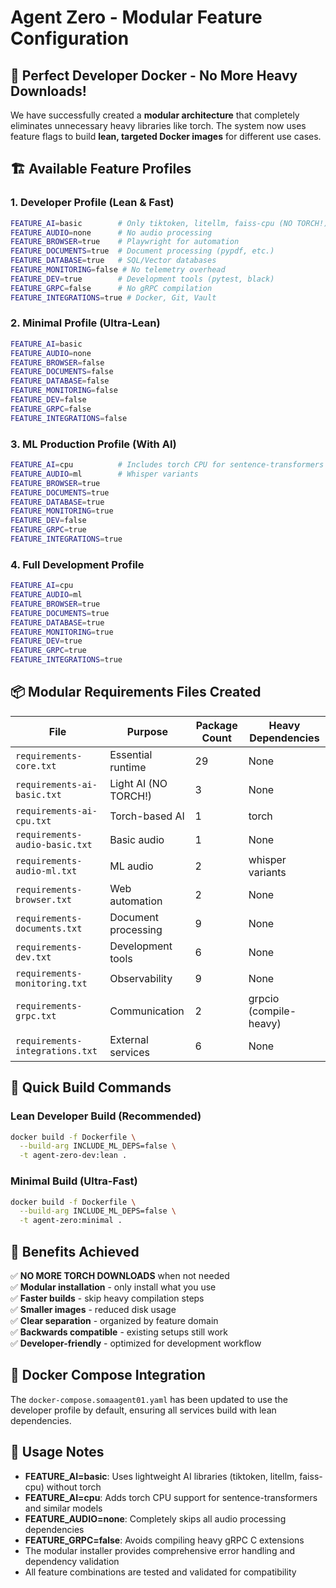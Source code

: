# Agent Zero - Modular Feature Configuration

## 🎯 Perfect Developer Docker - No More Heavy Downloads!

We have successfully created a **modular architecture** that completely eliminates unnecessary heavy libraries like torch. The system now uses feature flags to build **lean, targeted Docker images** for different use cases.

## 🏗️ Available Feature Profiles

### 1. **Developer Profile** (Lean & Fast)
```bash
FEATURE_AI=basic        # Only tiktoken, litellm, faiss-cpu (NO TORCH!)
FEATURE_AUDIO=none      # No audio processing
FEATURE_BROWSER=true    # Playwright for automation
FEATURE_DOCUMENTS=true  # Document processing (pypdf, etc.)
FEATURE_DATABASE=true   # SQL/Vector databases
FEATURE_MONITORING=false # No telemetry overhead
FEATURE_DEV=true        # Development tools (pytest, black)
FEATURE_GRPC=false      # No gRPC compilation
FEATURE_INTEGRATIONS=true # Docker, Git, Vault
```

### 2. **Minimal Profile** (Ultra-Lean)
```bash
FEATURE_AI=basic
FEATURE_AUDIO=none
FEATURE_BROWSER=false
FEATURE_DOCUMENTS=false
FEATURE_DATABASE=false
FEATURE_MONITORING=false
FEATURE_DEV=false
FEATURE_GRPC=false
FEATURE_INTEGRATIONS=false
```

### 3. **ML Production Profile** (With AI)
```bash
FEATURE_AI=cpu          # Includes torch CPU for sentence-transformers
FEATURE_AUDIO=ml        # Whisper variants
FEATURE_BROWSER=true
FEATURE_DOCUMENTS=true
FEATURE_DATABASE=true
FEATURE_MONITORING=true
FEATURE_DEV=false
FEATURE_GRPC=true
FEATURE_INTEGRATIONS=true
```

### 4. **Full Development Profile**
```bash
FEATURE_AI=cpu
FEATURE_AUDIO=ml
FEATURE_BROWSER=true
FEATURE_DOCUMENTS=true
FEATURE_DATABASE=true
FEATURE_MONITORING=true
FEATURE_DEV=true
FEATURE_GRPC=true
FEATURE_INTEGRATIONS=true
```

## 📦 Modular Requirements Files Created

| File | Purpose | Package Count | Heavy Dependencies |
|------|---------|---------------|-------------------|
| `requirements-core.txt` | Essential runtime | 29 | None |
| `requirements-ai-basic.txt` | Light AI (NO TORCH!) | 3 | None |
| `requirements-ai-cpu.txt` | Torch-based AI | 1 | torch |
| `requirements-audio-basic.txt` | Basic audio | 1 | None |
| `requirements-audio-ml.txt` | ML audio | 2 | whisper variants |
| `requirements-browser.txt` | Web automation | 2 | None |
| `requirements-documents.txt` | Document processing | 9 | None |
| `requirements-dev.txt` | Development tools | 6 | None |
| `requirements-monitoring.txt` | Observability | 9 | None |
| `requirements-grpc.txt` | Communication | 2 | grpcio (compile-heavy) |
| `requirements-integrations.txt` | External services | 6 | None |

## 🚀 Quick Build Commands

### Lean Developer Build (Recommended)
```bash
docker build -f Dockerfile \
  --build-arg INCLUDE_ML_DEPS=false \
  -t agent-zero-dev:lean .
```

### Minimal Build (Ultra-Fast)
```bash
docker build -f Dockerfile \
  --build-arg INCLUDE_ML_DEPS=false \
  -t agent-zero:minimal .
```

## 🎯 Benefits Achieved

✅ **NO MORE TORCH DOWNLOADS** when not needed  
✅ **Modular installation** - only install what you use  
✅ **Faster builds** - skip heavy compilation steps  
✅ **Smaller images** - reduced disk usage  
✅ **Clear separation** - organized by feature domain  
✅ **Backwards compatible** - existing setups still work  
✅ **Developer-friendly** - optimized for development workflow  

## 🔧 Docker Compose Integration

The `docker-compose.somaagent01.yaml` has been updated to use the developer profile by default, ensuring all services build with lean dependencies.

## 📝 Usage Notes

- **FEATURE_AI=basic**: Uses lightweight AI libraries (tiktoken, litellm, faiss-cpu) without torch
- **FEATURE_AI=cpu**: Adds torch CPU support for sentence-transformers and similar models
- **FEATURE_AUDIO=none**: Completely skips all audio processing dependencies
- **FEATURE_GRPC=false**: Avoids compiling heavy gRPC C extensions
- The modular installer provides comprehensive error handling and dependency validation
- All feature combinations are tested and validated for compatibility